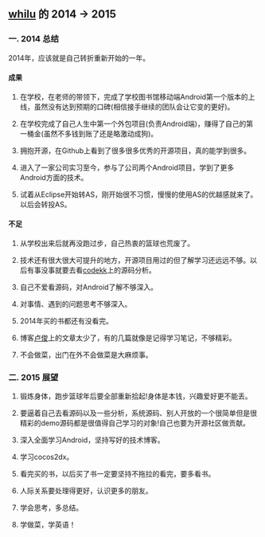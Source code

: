 [whilu](https://github.com/whilu) 的 2014 -> 2015
-------------
### 一. 2014 总结
2014年，应该就是自己转折重新开始的一年。


#### 成果
1. 在学校，在老师的带领下，完成了学校图书馆移动端Android第一个版本的上线，虽然没有达到预期的口碑(相信接手继续的团队会让它变的更好)。

2. 在学校完成了自己人生中第一个外包项目(负责Android端)，赚得了自己的第一桶金(虽然不多钱到账了还是略激动成狗)。

3. 拥抱开源，在Github上看到了很多很多优秀的开源项目，真的能学到很多。

4. 进入了一家公司实习至今，参与了公司两个Android项目，学到了更多Android方面的技术。

5. 试着从Eclipse开始转AS，刚开始很不习惯，慢慢的使用AS的优越感就来了。以后会转投AS。


#### 不足
1. 从学校出来后就再没跑过步，自己热衷的篮球也荒废了。

2. 技术还有很大很大可提升的地方，开源项目用过的但了解学习还远远不够。以后有事没事就要去看[codekk](http://www.codekk.com)上的源码分析。

3. 自己不爱看源码，对Android了解不够深入。

4. 对事情、遇到的问题思考不够深入。

5. 2014年买的书都还有没看完。

6. 博客[卢俊](http://lujun.sinaapp.com/)上的文章太少了，有的几篇就像是记得学习笔记，不够精彩。

7. 不会做菜，出门在外不会做菜是大麻烦事。


### 二. 2015 展望

1. 锻炼身体，跑步篮球年后要全部重新拾起!身体是本钱，兴趣爱好更不能丢。

2. 要逼着自己去看源码以及一些分析，系统源码、别人开放的一个很简单但是很精彩的demo源码都是很值得自己学习的对象!自己也要为开源社区做贡献。

3. 深入全面学习Android，坚持写好的技术博客。

4. 学习cocos2dx。

5. 看完买的书，以后买了书一定要坚持不拖拉的看完，要多看书。

6. 人际关系要处理得更好，认识更多的朋友。

7. 学会思考，多总结。

8. 学做菜，学英语！